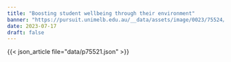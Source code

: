 ```yaml
---
title: "Boosting student wellbeing through their environment"
banner: "https://pursuit.unimelb.edu.au/__data/assets/image/0023/75524/Boosting-student-wellbeing-through-their-environment_71bebd5f-6e90-4195-a913-916a783e28ea.jpg"
date: 2023-07-17
draft: false
---
```


{{< json_article file="data/p75521.json" >}}